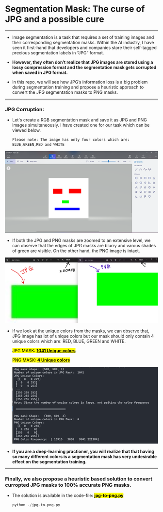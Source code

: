 # Segmentation Mask: The curse of JPG and a possible cure

---

- Image segmentation is a task that requires a set of training images and their corresponding segmentation masks. Within the AI industry, I have seen it first-hand that developers and companies store their self-tagged precious segmentation labels in “JPG” format. 

- **However, they often don’t realize that JPG images are stored using a lossy compression format and the segmentation mask gets corrupted when saved in JPG format.**

- In this repo, we will see how JPG’s information loss is a big problem during segmentation training and propose a heuristic approach to convert the JPG segmentation masks to PNG masks. 

---

### JPG Corruption:

- Let's create a RGB segmentation mask and save it as JPG and PNG images simultaneously. I have created one for our task which can be viewed below.
  
  ```
  Please note: The image has only four colors which are: 
  BLUE,GREEN,RED and WHITE
  ```

![](./screenshots/mask-creation.png)

- If both the JPG and PNG masks are zoomed to an extensive level, we can observe that the edges of JPG masks are blurry and varous shades of green are visible. On the other hand, the PNG image is intact. 

![](./screenshots/jpg-curroption.png)

- If we look at the unique colors from the masks, we can observe that, JPG image has lot of unique colors but our mask should only contain 4 unique colors which are: RED, BLUE, GREEN and WHITE. 
  
  <mark color = "yellow">JPG MASK: **<u>1041 Unique colors</u>**</mark>
  
  <mark color = "yollow">PNG MASK: **<u>4 Unique colors</u>**</mark>
  
  ![](./screenshots/unique_color_count.png)

- **If you are a deep-learning practioner, you will realize that that having so many different colors is a segmentation mask has very undesirable effect on the segmentation training.**

---

### Finally, we also propose a heuristic based solution to convert curropted JPG masks to 100% accurate PNG masks.

- The solution is available in the code-file: <mark>**jpg-to-png.py**</mark>
  
  ```py
  python ./jpg-to-png.py
  ```
